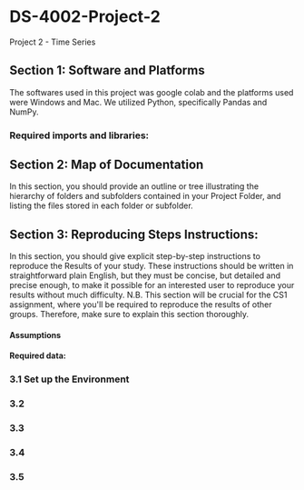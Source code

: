 # DS-4002-Project-2
Project 2 - Time Series
## Section 1: Software and Platforms
The softwares used in this project was google colab and the platforms used were Windows and Mac. We utilized Python, specifically Pandas and NumPy. 
### Required imports and libraries:

## Section 2: Map of Documentation
In this section, you should provide an outline or tree illustrating the hierarchy of folders and subfolders contained in your Project Folder, and listing the files stored in each folder or subfolder.


## Section 3: Reproducing Steps Instructions:

In this section, you should give explicit step-by-step instructions to reproduce the Results of your study. These instructions should be written in straightforward plain English, but they must be concise, but detailed and precise enough, to make it possible for an interested user to reproduce your results without much difficulty. N.B. This section will be crucial for the CS1 assignment, where you'll be required to reproduce the results of other groups. Therefore, make sure to explain this section thoroughly.
#### Assumptions 

#### Required data:

### 3.1 Set up the Environment 

### 3.2 

### 3.3

### 3.4 

### 3.5 


